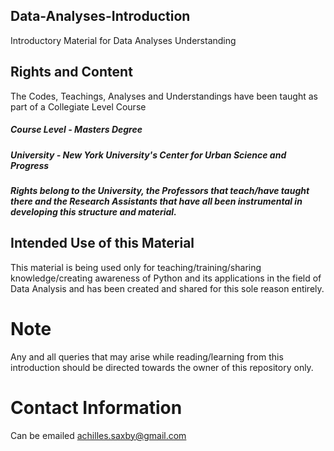 ## Data-Analyses-Introduction
Introductory Material for Data Analyses Understanding

## Rights and Content
The Codes, Teachings, Analyses and Understandings have been taught as part of a Collegiate Level Course
##### Course Level - Masters Degree
##### University - New York University's Center for Urban Science and Progress
##### Rights belong to the University, the Professors that teach/have taught there and the Research Assistants that have all been instrumental in developing this structure and material.

## Intended Use of this Material
This material is being used only for teaching/training/sharing knowledge/creating awareness of Python and its applications in the field of Data Analysis and has been created and shared for this sole reason entirely.

# Note
Any and all queries that may arise while reading/learning from this introduction should be directed towards the owner of this repository only. 

# Contact Information
Can be emailed achilles.saxby@gmail.com
